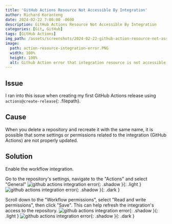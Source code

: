 ```yaml
---
title: 'GitHub Actions Resource Not Accessible By Integration'
author: Richard Koranteng
date: 2024-02-22 7:00:00 -0600
description: GitHub Actions Resource Not Accessible By Integration
categories: [Git, GitHub]
tags: [GitHub Actions]
img_path: /assets/screenshots/2024-02-22-github-action-resource-not-assessiable
image:
  path: action-resource-integration-error.PNG
  width: 100%
  height: 100%
  alt: Github Action error that integration resource is not accessible
---
```


## Issue
I ran into this issue when creating my first GitHub Actions release using `actions@create-release`{: .filepath}.

## Cause
When you delete a repository and recreate it with the same name, it is possible that some settings or permissions related to the integration (GitHub Actions) are not properly updated.

## Solution
Enable the workflow integration.

Go to the repository's settings, navigate to the "Actions" and select "General"
![github actions integration error](2024-02-22-github-action-resource-not-assessiable-step1.png){: .shadow }{: .light }
![github actions integration error](2024-02-22-github-action-resource-not-assessiable-step1.png){: .shadow }{: .dark }

Scroll down to the "Workflow permissions", select "Read and write permissions", then click "Save". This can help refresh the integration's access to the repository.
![github actions integration error](2024-02-22-github-action-resource-not-assessiable-step2.png){: .shadow }{: .light }
![github actions integration error](2024-02-22-github-action-resource-not-assessiable-step2.png){: .shadow }{: .dark }
